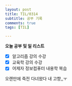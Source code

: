 ```yaml
---
layout: post
title: TIL/0314
subtitle: 공부 기록
comments: true
tags: [TIL]

---
```


**오늘 공부 및  일 리스트**

 - [x] 알고리즘 강의 수강
 - [x] 교육학 강의 수강
 - [x] 어제자 정보컴퓨터 내용학 복습

오랜만에 죽전 다녀왔다 내 고향,,ㅜ
